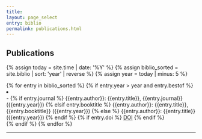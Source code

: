 ```yaml
---
title:
layout: page_select
entry: biblio
permalink: publications.html
---
```


<h2> Publications </h2>

{% assign today = site.time | date: '%Y' %}
{% assign biblio_sorted = site.biblio | sort: 'year' | reverse %}
{% assign year = today | minus: 5 %}

<div class="bibliography">
  {% for entry in biblio_sorted %}
    {% if entry.year > year and entry.bestof %}
    <li>
      <div class="text-justify  {{entry.cat}} {{entry.subcat}}">
        -
        {% if entry.journal %}
            {{entry.author}}: {{entry.title}}, {{entry.journal}} ({{entry.year}})
        {% elsif entry.booktitle %}
            {{entry.author}}: {{entry.title}}, {{entry.booktitle}} ({{entry.year}})
        {% else %}
            {{entry.author}}: {{entry.title}} ({{entry.year}})
        {% endif %}
        {% if entry.doi %}
          <a href="http://doi.org/{{entry.doi}}" class="icon fa-500px" target="_blank"><span class="label">DOI</span></a>
        {% endif %}
      </div>
    </li>
    {% endif %}
  {% endfor %}
</div>
<hr>


